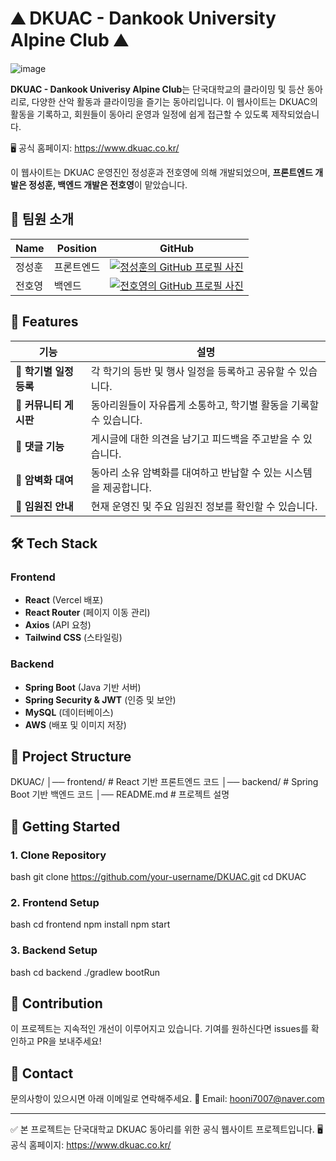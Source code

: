 # ⛰️ DKUAC - Dankook University Alpine Club ⛰️

![image](https://github.com/user-attachments/assets/5cc31bb4-b426-4f91-801b-90bd75d53045)

**DKUAC - Dankook Univerisy Alpine Club**는 단국대학교의 클라이밍 및 등산 동아리로, 다양한 산악 활동과 클라이밍을 즐기는 동아리입니다. 이 웹사이트는 DKUAC의 활동을 기록하고, 회원들이 동아리 운영과 일정에 쉽게 접근할 수 있도록 제작되었습니다.

🖥️ 공식 홈페이지: https://www.dkuac.co.kr/

이 웹사이트는 DKUAC 운영진인 정성훈과 전호영에 의해 개발되었으며, **프론트엔드 개발은 정성훈, 백엔드 개발은 전호영**이 맡았습니다.

## 👥 팀원 소개
| Name     | Position     | GitHub                                                                                                                   |
|----------|------------|---------------------------------------------------------------------------------------------------------------------------|
| 정성훈  | 프론트엔드 | [![정성훈의 GitHub 프로필 사진](https://github.com/seonghoon1201.png?size=90)](https://github.com/seonghoon1201) |
| 전호영  | 백엔드     | [![전호영의 GitHub 프로필 사진](https://github.com/HoyeongJeon.png?size=90)](https://github.com/HoyeongJeon)     |


## 🌟 Features
| 기능 | 설명 |
|------|------|
| 📅 **학기별 일정 등록** | 각 학기의 등반 및 행사 일정을 등록하고 공유할 수 있습니다. |
| 📝 **커뮤니티 게시판** | 동아리원들이 자유롭게 소통하고, 학기별 활동을 기록할 수 있습니다. |
| 💬 **댓글 기능** | 게시글에 대한 의견을 남기고 피드백을 주고받을 수 있습니다. |
| 🧗 **암벽화 대여** | 동아리 소유 암벽화를 대여하고 반납할 수 있는 시스템을 제공합니다. |
| 👥 **임원진 안내** | 현재 운영진 및 주요 임원진 정보를 확인할 수 있습니다. |

## 🛠️ Tech Stack
### Frontend
- **React** (Vercel 배포)
- **React Router** (페이지 이동 관리)
- **Axios** (API 요청)
- **Tailwind CSS** (스타일링)

### Backend
- **Spring Boot** (Java 기반 서버)
- **Spring Security & JWT** (인증 및 보안)
- **MySQL** (데이터베이스)
- **AWS** (배포 및 이미지 저장)

## 📂 Project Structure
DKUAC/
│── frontend/   # React 기반 프론트엔드 코드
│── backend/    # Spring Boot 기반 백엔드 코드
│── README.md   # 프로젝트 설명


## 🚀 Getting Started
### 1. Clone Repository
bash
git clone https://github.com/your-username/DKUAC.git
cd DKUAC


### 2. Frontend Setup
bash
cd frontend
npm install
npm start


### 3. Backend Setup
bash
cd backend
./gradlew bootRun


## 📝 Contribution
이 프로젝트는 지속적인 개선이 이루어지고 있습니다. 기여를 원하신다면 issues를 확인하고 PR을 보내주세요!

## 📧 Contact
문의사항이 있으시면 아래 이메일로 연락해주세요.
📩 Email: hooni7007@naver.com

---

✅ 본 프로젝트는 단국대학교 DKUAC 동아리를 위한 공식 웹사이트 프로젝트입니다.
🖥️ 공식 홈페이지: https://www.dkuac.co.kr/
